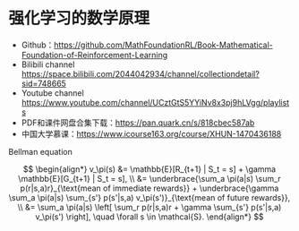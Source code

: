 # 强化学习的数学原理

- Github：<https://github.com/MathFoundationRL/Book-Mathematical-Foundation-of-Reinforcement-Learning>
- Bilibili channel <https://space.bilibili.com/2044042934/channel/collectiondetail?sid=748665>
- Youtube channel <https://www.youtube.com/channel/UCztGtS5YYiNv8x3pj9hLVgg/playlists>
- PDF和课件网盘合集下载：<https://pan.quark.cn/s/818cbec587ab>
- 中国大学慕课：<https://www.icourse163.org/course/XHUN-1470436188>



Bellman equation


$$
\begin{align*}
v_\pi(s) &= \mathbb{E}[R_{t+1} | S_t = s] + \gamma \mathbb{E}[G_{t+1} | S_t = s], \\
&= \underbrace{\sum_a \pi(a|s) \sum_r p(r|s,a)r}_{\text{mean of immediate rewards}} + \underbrace{\gamma \sum_a \pi(a|s) \sum_{s'} p(s'|s,a) v_\pi(s')}_{\text{mean of future rewards}}, \\
&= \sum_a \pi(a|s) \left[ \sum_r p(r|s,a)r + \gamma \sum_{s'} p(s'|s,a) v_\pi(s') \right], \quad \forall s \in \mathcal{S}.
\end{align*}
$$
